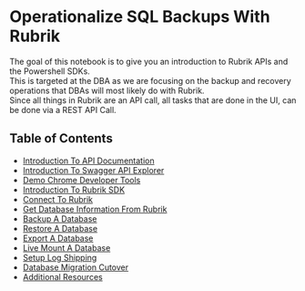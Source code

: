 # Operationalize SQL Backups With Rubrik
The goal of this notebook is to give you an introduction to Rubrik APIs and the Powershell SDKs.  
This is targeted at the DBA as we are focusing on the backup and recovery operations that DBAs will most likely do with Rubrik.  
Since all things in Rubrik are an API call, all tasks that are done in the UI, can be done via a REST API Call. 

## Table of Contents
- [Introduction To API Documentation](./content/01_IntroductionToAPIDocumentation.ipynb)
- [Introduction To Swagger API Explorer](./content/02_IntroductionToSwaggerAPIExplorer.ipynb)
- [Demo Chrome Developer Tools](./content/03_DemoChromeDeveloperTools.ipynb)
- [Introduction To Rubrik SDK](./content/04_IntroductionToRubrikSDK.ipynb)
- [Connect To Rubrik](./content/05_ConnectToRubrik.ipynb)
- [Get Database Information From Rubrik](./content/06_GetDatabaseInformationFromRubrik.ipynb)
- [Backup A Database](./content/07_BackupADatabase.ipynb)
- [Restore A Database](./content/08_RestoreADatabase.ipynb)
- [Export A Database](./content/09_ExportADatabase.ipynb)
- [Live Mount A Database](./content/10_LiveMountADatabase.ipynb)
- [Setup Log Shipping](./content/11_SetupLogShipping.ipynb)
- [Database Migration Cutover](./content/12_DatabaseMigrationCutover.ipynb)
- [Additional Resources](./content/99_AdditionalResources.ipynb)